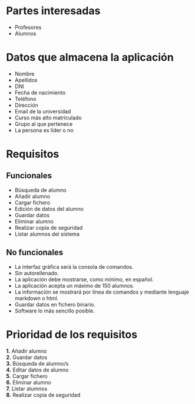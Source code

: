 
# Partes interesadas
* Profesores
* Alumnos

# Datos que almacena la aplicación

* Nombre
* Apellidos
* DNI
* Fecha de nacimiento
* Teléfono
* Dirección
* Email de la universidad
* Curso más alto matriculado
* Grupo al que pertenece
* La persona es líder o no

# Requisitos  

## Funcionales

* Búsqueda de alumno
* Añadir alumno
* Cargar fichero
* Edición de datos del alumno
* Guardar datos
* Eliminar alumno
* Realizar copia de seguridad
* Listar alumnos del sistema

## No funcionales

* La interfaz gráfica será la consola de comandos.
* Sin autorellenado.
* La aplicación debe mostrarse, como mínimo, en español. 
* La aplicación acepta un máximo de 150 alumnos. 
* La información se mostrará por línea de comandos y mediante lenguaje markdown o html. 
* Guardar datos en fichero binario.
* Software lo más sencillo posible.


# Prioridad de los requisitos
 
**1.** Añadir alumno  
**2.** Guardar datos  
**3.** Búsqueda de alumno/s   
**4.** Editar datos de alumno    
**5.** Cargar fichero    
**6.** Eliminar alumno  
**7.** Listar alumnos  
**8.** Realizar copia de seguridad   


